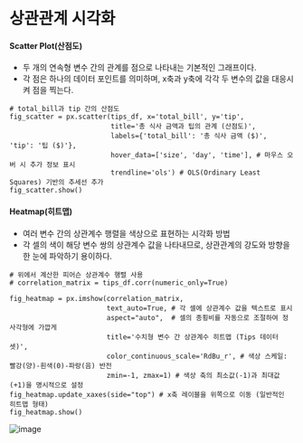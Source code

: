 상관관계 시각화
===

#### Scatter Plot(산점도)
+ 두 개의 연속형 변수 간의 관계를 점으로 나타내는 기본적인 그래프이다.
+ 각 점은 하나의 데이터 포인트를 의미하며, x축과 y축에 각각 두 변수의 값을 대응시켜 점을 찍는다.

```
# total_bill과 tip 간의 산점도
fig_scatter = px.scatter(tips_df, x='total_bill', y='tip',
                         title='총 식사 금액과 팁의 관계 (산점도)',
                         labels={'total_bill': '총 식사 금액 ($)', 'tip': '팁 ($)'},
                         hover_data=['size', 'day', 'time'], # 마우스 오버 시 추가 정보 표시
                         trendline='ols') # OLS(Ordinary Least Squares) 기반의 추세선 추가
fig_scatter.show()
```

#### Heatmap(히트맵)
+ 여러 변수 간의 상관계수 행렬을 색상으로 표현하는 시각화 방법
+ 각 셀의 색이 해당 변수 쌍의 상관계수 값을 나타내므로, 상관관계의 강도와 방향을 한 눈에 파악하기 용이하다.
```
# 위에서 계산한 피어슨 상관계수 행렬 사용
# correlation_matrix = tips_df.corr(numeric_only=True)

fig_heatmap = px.imshow(correlation_matrix,
                        text_auto=True, # 각 셀에 상관계수 값을 텍스트로 표시
                        aspect="auto",  # 셀의 종횡비를 자동으로 조절하여 정사각형에 가깝게
                        title='수치형 변수 간 상관계수 히트맵 (Tips 데이터셋)',
                        color_continuous_scale='RdBu_r', # 색상 스케일: 빨강(양)-흰색(0)-파랑(음) 반전
                        zmin=-1, zmax=1) # 색상 축의 최소값(-1)과 최대값(+1)을 명시적으로 설정
fig_heatmap.update_xaxes(side="top") # x축 레이블을 위쪽으로 이동 (일반적인 히트맵 형태)
fig_heatmap.show()
```
![image](https://github.com/user-attachments/assets/1b6f0f6c-851c-4bab-8afa-16c7258d7902)
